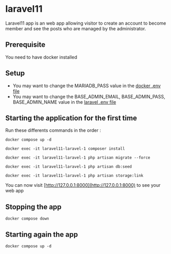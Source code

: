 # laravel11

Laravel11 app is an web app allowing visitor to create an account to become member and see the posts who are managed by the administrator.

## Prerequisite

You need to have docker installed

## Setup

- You may want to change the MARIADB_PASS value in the [docker .env file](./.env)
- You may want to change the BASE_ADMIN_EMAIL, BASE_ADMIN_PASS, BASE_ADMIN_NAME value in the [laravel .env file](./laravel11/.env)

## Starting the application for the first time

Run these differents commands in the order :

```
docker compose up -d
```

```
docker exec -it laravel11-laravel-1 composer install
```

```
docker exec -it laravel11-laravel-1 php artisan migrate --force
```

```
docker exec -it laravel11-laravel-1 php artisan db:seed
```

```
docker exec -it laravel11-laravel-1 php artisan storage:link
```

You can now visit [http://127.0.0.1:8000](http://127.0.0.1:8000) to see your web app

## Stopping the app

```
docker compose down
```

## Starting again the app

```
docker compose up -d
```

